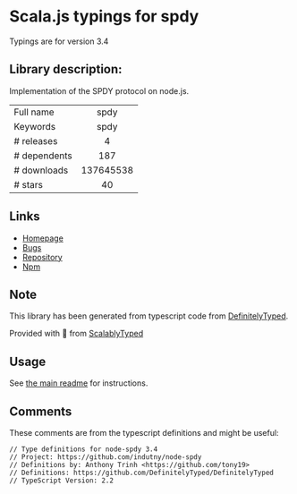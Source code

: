 
# Scala.js typings for spdy

Typings are for version 3.4

## Library description:
Implementation of the SPDY protocol on node.js.

|                    |                 |
| ------------------ | :-------------: |
| Full name          | spdy |
| Keywords           | spdy |
| # releases         | 4 |
| # dependents       | 187 |
| # downloads        | 137645538 |
| # stars            | 40 |

## Links
- [Homepage](https://github.com/indutny/node-spdy)
- [Bugs](https://github.com/spdy-http2/node-spdy/issues)
- [Repository](https://github.com/indutny/node-spdy)
- [Npm](https://www.npmjs.com/package/spdy)
    


## Note
This library has been generated from typescript code from [DefinitelyTyped](https://definitelytyped.org).

Provided with :purple_heart: from [ScalablyTyped](https://github.com/oyvindberg/ScalablyTyped)

## Usage
See [the main readme](../../readme.md) for instructions.

## Comments

These comments are from the typescript definitions and might be useful:
```
// Type definitions for node-spdy 3.4
// Project: https://github.com/indutny/node-spdy
// Definitions by: Anthony Trinh <https://github.com/tony19>
// Definitions: https://github.com/DefinitelyTyped/DefinitelyTyped
// TypeScript Version: 2.2

```

